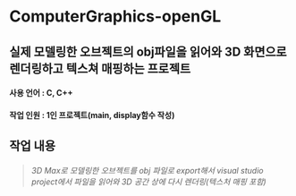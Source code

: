 # ComputerGraphics-openGL
## 실제 모델링한 오브젝트의 obj파일을 읽어와 3D 화면으로 렌더링하고 텍스쳐 매핑하는 프로젝트

#### 사용 언어 : C, C++
#### 작업 인원 : 1인 프로젝트(main, display함수 작성)

## 작업 내용
> ###### 3D Max로 모델링한 오브젝트를 obj 파일로 export해서 visual studio project에서 파일을 읽어와 3D 공간 상에 다시 렌더링(텍스처 매핑 포함)

